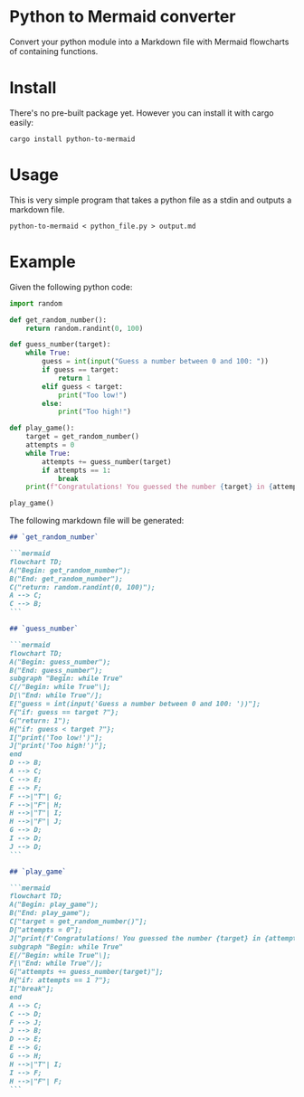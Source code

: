 # Python to Mermaid converter

Convert your python module into a Markdown file with Mermaid flowcharts of containing functions.

# Install

There's no pre-built package yet. However you can install it with cargo easily:

```
cargo install python-to-mermaid
```

# Usage

This is very simple program that takes a python file as a stdin and outputs a markdown file.

```
python-to-mermaid < python_file.py > output.md
```

# Example

Given the following python code:

```python
import random

def get_random_number():
    return random.randint(0, 100)

def guess_number(target):
    while True:
        guess = int(input("Guess a number between 0 and 100: "))
        if guess == target:
            return 1
        elif guess < target:
            print("Too low!")
        else:
            print("Too high!")

def play_game():
    target = get_random_number()
    attempts = 0
    while True:
        attempts += guess_number(target)
        if attempts == 1:
            break
    print(f"Congratulations! You guessed the number {target} in {attempts} attempt(s).")

play_game()
```

The following markdown file will be generated:

````markdown
## `get_random_number`

```mermaid
flowchart TD;
A("Begin: get_random_number");
B("End: get_random_number");
C("return: random.randint(0, 100)");
A --> C;
C --> B;
```

## `guess_number`

```mermaid
flowchart TD;
A("Begin: guess_number");
B("End: guess_number");
subgraph "Begin: while True"
C[/"Begin: while True"\];
D[\"End: while True"/];
E["guess = int(input('Guess a number between 0 and 100: '))"];
F{"if: guess == target ?"};
G("return: 1");
H{"if: guess < target ?"};
I["print('Too low!')"];
J["print('Too high!')"];
end
D --> B;
A --> C;
C --> E;
E --> F;
F -->|"T"| G;
F -->|"F"| H;
H -->|"T"| I;
H -->|"F"| J;
G --> D;
I --> D;
J --> D;
```

## `play_game`

```mermaid
flowchart TD;
A("Begin: play_game");
B("End: play_game");
C["target = get_random_number()"];
D["attempts = 0"];
J["print(f'Congratulations! You guessed the number {target} in {attempts} attempt(s).')"];
subgraph "Begin: while True"
E[/"Begin: while True"\];
F[\"End: while True"/];
G["attempts += guess_number(target)"];
H{"if: attempts == 1 ?"};
I["break"];
end
A --> C;
C --> D;
F --> J;
J --> B;
D --> E;
E --> G;
G --> H;
H -->|"T"| I;
I --> F;
H -->|"F"| F;
```
````
